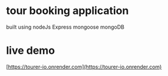 # tour booking application
built using nodeJs Express mongoose mongoDB

# live demo
[https://tourer-io.onrender.com](https://tourer-io.onrender.com)
